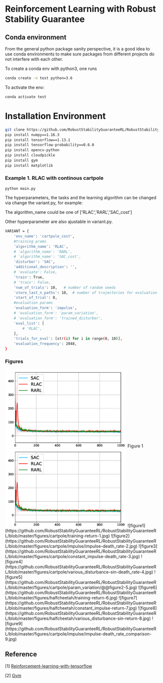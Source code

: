 # Reinforcement Learning with Robust Stability Guarantee

## Conda environment
From the general python package sanity perspective, it is a good idea to use conda environments to make sure packages from different projects do not interfere with each other.


To create a conda env with python3, one runs 
```bash
conda create -n test python=3.6
```
To activate the env: 
```
conda activate test
```

# Installation Environment

```bash
git clone https://github.com/RobustStabilityGuaranteeRL/RobustStabilityGuaranteeRL
pip install numpy==1.16.3
pip install tensorflow==1.13.1
pip install tensorflow-probability==0.6.0
pip install opencv-python
pip install cloudpickle
pip install gym
pip install matplotlib

```


### Example 1. RLAC with continous cartpole
```
python main.py
```
The hyperparameters, the tasks and the learning algorithm can be changed via change the variant.py, for example:


The algorithm_name could be one of ['RLAC','RARL','SAC_cost']


Other hyperparameter are also ajustable in variant.py.
```bash
VARIANT = {
    'env_name': 'cartpole_cost',
    #training prams
    'algorithm_name': 'RLAC',
    # 'algorithm_name': 'RARL',
    # 'algorithm_name': 'SAC_cost',
    'disturber': 'SAC',
    'additional_description': '',
    # 'evaluate': False,
    'train': True,
    # 'train': False,
    'num_of_trials': 10,   # number of random seeds
    'store_last_n_paths': 10,  # number of trajectories for evaluation during training
    'start_of_trial': 0,
    #evaluation params
    'evaluation_form': 'impulse',
    # 'evaluation_form': 'param_variation',
    # 'evaluation_form': 'trained_disturber',
    'eval_list': [
        # 'RLAC',
    ],
    'trials_for_eval': [str(i) for i in range(0, 10)],
    'evaluation_frequency': 2048,
}
```
### Figures
<img src = "https://github.com/RobustStabilityGuaranteeRL/RobustStabilityGuaranteeRL/blob/master/figures/cartpole/training-return-1.jpg" width=400 alt="1">
Figure 1
<img src = "https://github.com/RobustStabilityGuaranteeRL/RobustStabilityGuaranteeRL/blob/master/figures/cartpole/training-return-1.jpg" width=400 alt="2">
![figure1](https://github.com/RobustStabilityGuaranteeRL/RobustStabilityGuaranteeRL/blob/master/figures/cartpole/training-return-1.jpg)
![figure2](https://github.com/RobustStabilityGuaranteeRL/RobustStabilityGuaranteeRL/blob/master/figures/cartpole/impulse/impulse-death_rate-2.jpg)
![figure3](https://github.com/RobustStabilityGuaranteeRL/RobustStabilityGuaranteeRL/blob/master/figures/cartpole/constant_impulse-death_rate-3.jpg)
![figure4](https://github.com/RobustStabilityGuaranteeRL/RobustStabilityGuaranteeRL/blob/master/figures/cartpole/various_disturbance-sin-death_rate-4.jpg)
![figure5](https://github.com/RobustStabilityGuaranteeRL/RobustStabilityGuaranteeRL/blob/master/figures/cartpole/param_variation/@@figure2-5.jpg)
![figure6](https://github.com/RobustStabilityGuaranteeRL/RobustStabilityGuaranteeRL/blob/master/figures/halfcheetah/training-return-6.jpg)
![figure7](https://github.com/RobustStabilityGuaranteeRL/RobustStabilityGuaranteeRL/blob/master/figures/halfcheetah/constant_impulse-return-7.jpg)
![figure8](https://github.com/RobustStabilityGuaranteeRL/RobustStabilityGuaranteeRL/blob/master/figures/halfcheetah/various_disturbance-sin-return-8.jpg)
![figure9](https://github.com/RobustStabilityGuaranteeRL/RobustStabilityGuaranteeRL/blob/master/figures/cartpole/impulse/impulse-death_rate_comparison-9.jpg)


## Reference


[1] [Reinforcement-learning-with-tensorflow](https://github.com/MorvanZhou/Reinforcement-learning-with-tensorflow)

[2] [Gym](https://github.com/openai/gym)
